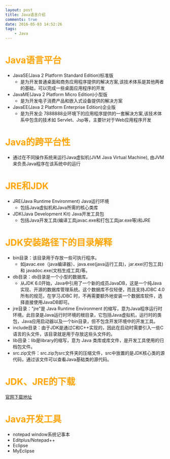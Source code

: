 ```yaml
---
layout: post
title: Java语言介绍
comments: true
date: 2016-05-03 14:52:26
tags:
	- Java
---
```


# <font color=orange>Java语言平台</font>
* JavaSE(Java 2 Platform Standard Edition)标准版
  * 是为开发普通桌面和商务应用程序提供的解决方案,该技术体系是其他两者的基础，可以完成一些桌面应用程序的开发
* JavaME(Java 2 Platform Micro Edition)小型版
  * 是为开发电子消费产品和嵌入式设备提供的解决方案
* JavaEE(Java 2 Platform Enterprise Edition)企业版
  * 是为开发企 7888888业环境下的应用程序提供的一套解决方案,该技术体系中包含的技术如 Servlet、Jsp等，主要针对于Web应用程序开发 

<!--more-->

# <font color=orange>Java的跨平台性</font>

* 通过在不同操作系统来运行Java虚拟机(JVM Java Virtual Machine), 由JVM来负责Java程序在该系统中的运行

# <font color=orange>JRE和JDK</font>
* JRE(Java Runtime Environment) Java运行环境
  * 包括Java虚拟机和Java所需的核心类库
* JDK(Java Development Kit) Java开发工具包
  * 包括Java开发工具(编译工具javac.exe和打包工具jar.exe等)和JRE

# <font color=orange>JDK安装路径下的目录解释</font>

* bin目录：该目录用于存放一些可执行程序。
  * 如javac.exe（java编译器）、java.exe(java运行工具)，jar.exe(打包工具)和
    javadoc.exe(文档生成工具)等。
* db目录：db目录是一个小型的数据库。
  * 从JDK 6.0开始，Java中引用了一个新的成员JavaDB，这是一个纯Java实现、开源的数据库管理系统。这个数据库不仅轻便，而且支持JDBC 4.0所有的规范，在学习JDBC 时，不再需要额外地安装一个数据库软件，选择直接使用JavaDB即可。
* jre目录："jre"是 Java Runtime Environment 的缩写，意为Java程序运行时环境。此目录是Java运行时环境的根目录，它包括Java虚拟机，运行时的类包，Java应用启动器以及一个bin目录，但不包含开发环境中的开发工具。
* include目录：由于JDK是通过C和C++实现的，因此在启动时需要引入一些C语言的头文件，该目录就是用于存放这些头文件的。
* lib目录：lib是library的缩写，意为 Java 类库或库文件，是开发工具使用的归档包文件。
* src.zip文件：src.zip为src文件夹的压缩文件，src中放置的是JDK核心类的源代码，通过该文件可以查看Java基础类的源代码。

# <font color=orange>JDK、JRE的下载</font>
[官网下载地址](https://www.oracle.com/downloads/index.html)


# <font color=orange>Java开发工具</font>
* notepad    window系统记事本
* Editplus/Notepad++
* Eclipse
* MyEclipse

